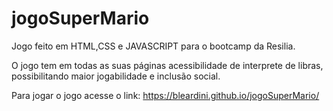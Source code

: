 # jogoSuperMario
 Jogo feito em HTML,CSS e JAVASCRIPT para o bootcamp da Resilia.

O jogo tem em todas as suas páginas acessibilidade de interprete de libras, possibilitando maior jogabilidade e inclusão social. 

Para jogar o jogo acesse o link: https://bleardini.github.io/jogoSuperMario/
